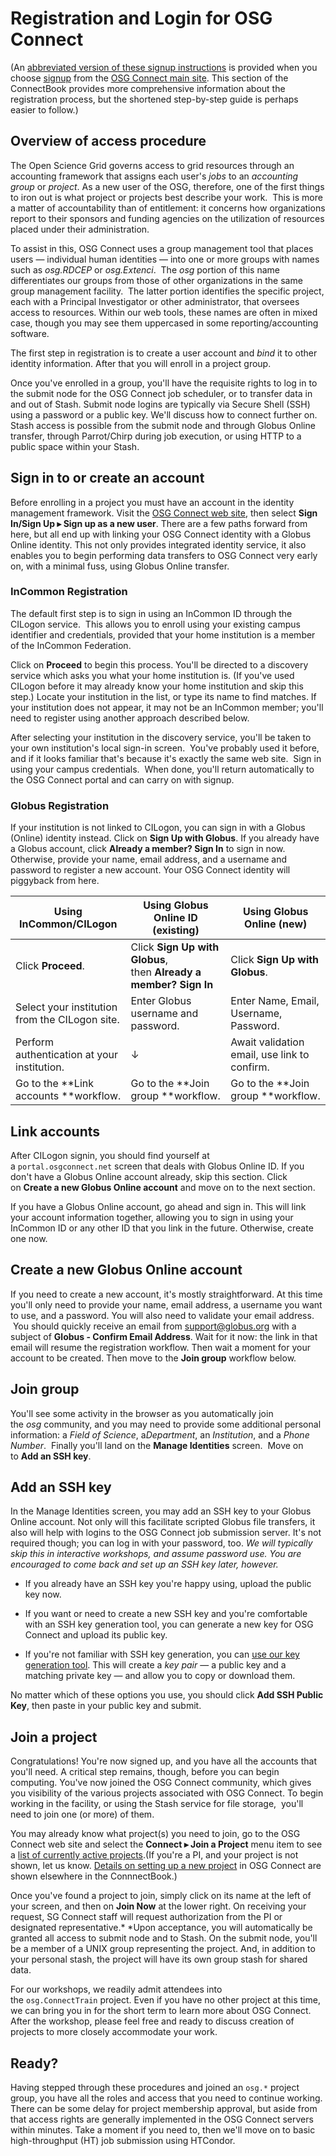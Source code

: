[title]: - "Registration and Login for OSG Connect"

Registration and Login for OSG Connect
======================================

(An [abbreviated version of these signup
instructions](<https://osgconnect.net/signup>) is provided when you
choose [signup](<https://osgconnect.net/signup>) from the [OSG Connect main
site](<https://osgconnect.net/>). This section of the ConnectBook provides more
comprehensive information about the registration process, but the shortened
step-by-step guide is perhaps easier to follow.)

Overview of access procedure
----------------------------

The Open Science Grid governs access to grid resources through an accounting
framework that assigns each user's *jobs* to an *accounting group* or *project*.
As a new user of the OSG, therefore, one of the first things to iron out is what
project or projects best describe your work.  This is more a matter of
accountability than of entitlement: it concerns how organizations report to
their sponsors and funding agencies on the utilization of resources placed under
their administration.

To assist in this, OSG Connect uses a group management tool that places users —
individual human identities — into one or more groups with names such
as *osg.RDCEP* or *osg.Extenci*.  The *osg* portion of this name differentiates
our groups from those of other organizations in the same group management
facility.  The latter portion identifies the specific project, each with a
Principal Investigator or other administrator, that oversees access to
resources. Within our web tools, these names are often in mixed case, though you
may see them uppercased in some reporting/accounting software.

The first step in registration is to create a user account and *bind* it to
other identity information. After that you will enroll in a project group.


Once you've enrolled in a group, you'll have the requisite rights to log in to
the submit node for the OSG Connect job scheduler, or to transfer data in and
out of Stash. Submit node logins are typically via Secure Shell (SSH) using a
password or a public key. We'll discuss how to connect further on. Stash access
is possible from the submit node and through Globus Online transfer, through
Parrot/Chirp during job execution, or using HTTP to a public space within your
Stash.

Sign in to or create an account
-------------------------------

Before enrolling in a project you must have an account in the identity
management framework. Visit the [OSG Connect web
site](<https://osgconnect.net/>), then select **Sign In/Sign Up ▸ Sign up as a
new user**. There are a few paths forward from here, but all end up with linking
your OSG Connect identity with a Globus Online identity. This not only provides
integrated identity service, it also enables you to begin performing data
transfers to OSG Connect very early on, with a minimal fuss, using Globus Online
transfer.

### InCommon Registration

The default first step is to sign in using an InCommon ID through the CILogon
service.  This allows you to enroll using your existing campus identifier and
credentials, provided that your home institution is a member of the InCommon
Federation.

Click on **Proceed** to begin this process. You'll be directed to a discovery
service which asks you what your home institution is. (If you've used CILogon
before it may already know your home institution and skip this step.) Locate
your institution in the list, or type its name to find matches. If your
institution does not appear, it may not be an InCommon member; you'll need to
register using another approach described below.

After selecting your institution in the discovery service, you'll be taken to
your own institution's local sign-in screen.  You've probably used it before,
and if it looks familiar that's because it's exactly the same web site.  Sign in
using your campus credentials.  When done, you'll return automatically to the
OSG Connect portal and can carry on with signup.

### Globus Registration

If your institution is not linked to CILogon, you can sign in with a Globus
(Online) identity instead. Click on **Sign Up with Globus**. If you already have
a Globus account, click **Already a member? Sign In** to sign in now. Otherwise,
provide your name, email address, and a username and password to register a new
account. Your OSG Connect identity will piggyback from here.

| **Using InCommon/CILogon**                     | **Using Globus Online ID (existing)**                             | **Using Globus Online (new)**                |
|------------------------------------------------|-------------------------------------------------------------------|----------------------------------------------|
| Click **Proceed**.                             | Click **Sign Up with Globus**, then **Already a member? Sign In** | Click **Sign Up with Globus**.               |
| Select your institution from the CILogon site. | Enter Globus username and password.                               | Enter Name, Email, Username, Password.       |
| Perform authentication at your institution.    | ↓                                                                 | Await validation email, use link to confirm. |
| Go to the **Link accounts **workflow.          | Go to the **Join group **workflow.                                | Go to the **Join group **workflow.           |


Link accounts
-------------

After CILogon signin, you should find yourself at
a `portal.osgconnect.net` screen that deals with Globus Online ID. If you don't
have a Globus Online account already, skip this section. Click on **Create a new
Globus Online account** and move on to the next section.

If you have a Globus Online account, go ahead and sign in. This will link your
account information together, allowing you to sign in using your InCommon ID or
any other ID that you link in the future. Otherwise, create one now.

Create a new Globus Online account
----------------------------------

If you need to create a new account, it's mostly straightforward. At this time
you'll only need to provide your name, email address, a username you want to
use, and a password. You will also need to validate your email address.  You
should quickly receive an email from <support@globus.org> with a subject
of **Globus - Confirm Email Address**. Wait for it now: the link in that email
will resume the registration workflow. Then wait a moment for your account to be
created. Then move to the **Join group** workflow below.

Join group
----------

You'll see some activity in the browser as you automatically join
the *osg* community, and you may need to provide some additional personal
information: a *Field of Science*, a*Department*, an *Institution*, and a *Phone
Number*.  Finally you'll land on the **Manage Identities** screen.  Move on
to **Add an SSH key**.

Add an SSH key
--------------

In the Manage Identities screen, you may add an SSH key to your Globus Online
account. Not only will this facilitate scripted Globus file transfers, it also
will help with logins to the OSG Connect job submission server. It's not
required though; you can log in with your password, too. *We will typically skip
this in interactive workshops, and assume password use. You are encouraged to
come back and set up an SSH key later, however.*

-   If you already have an SSH key you're happy using, upload the public key
    now.

-   If you want or need to create a new SSH key and you're comfortable with an
    SSH key generation tool, you can generate a new key for OSG Connect and
    upload its public key.

-   If you're not familiar with SSH key generation, you can [use our key
    generation tool](<https://osgconnect.net/keygen>). This will create a *key
    pair* — a public key and a matching private key — and allow you to copy or
    download them.

No matter which of these options you use, you should click **Add SSH Public
Key**, then paste in your public key and submit.

Join a project
--------------

Congratulations! You're now signed up, and you have all the accounts that you'll
need. A critical step remains, though, before you can begin computing. You've
now joined the OSG Connect community, which gives you visibility of the various
projects associated with OSG Connect. To begin working in the facility, or using
the Stash service for file storage,  you'll need to join one (or more) of them.

You may already know what project(s) you need to join, go to the OSG Connect web
site and select the **Connect ▸ Join a Project** menu item to see a [list of
currently active projects](<http://osgconnect.net/project-summary>).(If you're a
PI, and your project is not shown, let us know. [Details on setting up a new
project](<https://confluence.grid.iu.edu/display/CON/Start+a+Project+with+OSG+Connect>) in
OSG Connect are shown elsewhere in the ConnnectBook.)

Once you've found a project to join, simply click on its name at the left of
your screen, and then on **Join Now** at the lower right. On receiving your
request, SG Connect staff will request authorization from the PI or designated
representative.* *Upon acceptance, you will automatically be granted all access
to submit node and to Stash. On the submit node, you'll be a member of a UNIX
group representing the project. And, in addition to your personal stash, the
project will have its own group stash for shared data.

For our workshops, we readily admit attendees into
the `osg.ConnectTrain` project. Even if you have no other project at this time,
we can bring you in for the short term to learn more about OSG Connect. After
the workshop, please feel free and ready to discuss creation of projects to more
closely accommodate your work.

Ready?
------

Having stepped through these procedures and joined an `osg.*` project group, you
have all the roles and access that you need to continue working. There can be
some delay for project membership approval, but aside from that access rights
are generally implemented in the OSG Connect servers within minutes. Take a
moment if you need to, then we'll move on to basic high-throughput (HT) job
submission using HTCondor.

